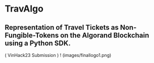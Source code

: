 # TravAlgo
## Representation of Travel Tickets as Non-Fungible-Tokens on the Algorand Blockchain using a Python SDK. 
( VinHack23 Submission )
! (images/finallogo1.png)
